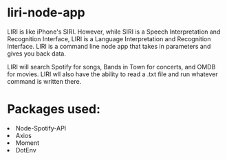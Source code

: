 # liri-node-app

LIRI is like iPhone's SIRI. However, while SIRI is a Speech Interpretation and Recognition Interface, LIRI is a Language Interpretation and Recognition Interface. LIRI is a command line node app that takes in parameters and gives you back data.

LIRI will search Spotify for songs, Bands in Town for concerts, and OMDB for movies. LIRI wll also have the ability to read a .txt file and run whatever command is written there.

# Packages used:
<li>Node-Spotify-API</li>
<li>Axios</li>
<li>Moment</li>
<li>DotEnv</li>
